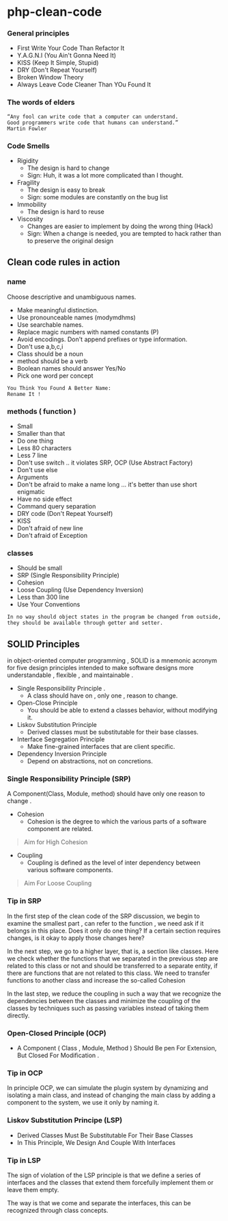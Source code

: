 # php-clean-code

### General principles

- First Write Your Code Than Refactor It
- Y.A.G.N.I (You Ain't Gonna Need It)
- KISS (Keep It Simple, Stupid)
- DRY (Don't Repeat Yourself)
- Broken Window Theory
- Always Leave Code Cleaner Than YOu Found It

### The words of elders

```
“Any fool can write code that a computer can understand.
Good programmers write code that humans can understand.”
Martin Fowler
```

### Code Smells

- Rigidity
    - The design is hard to change
    - Sign: Huh, it was a lot more complicated than I thought.
- Fragility
    - The design is easy to break
    - Sign: some modules are constantly on the bug list
- Immobility
    - The design is hard to reuse
- Viscosity
    - Changes are easier to implement by doing the wrong thing (Hack)
    - Sign: When a change is needed, you are tempted to hack rather than to preserve
      the original design

## Clean code rules in action

### name

Choose descriptive and unambiguous names.

- Make meaningful distinction.
- Use pronounceable names (modymdhms)
- Use searchable names.
- Replace magic numbers with named constants (P)
- Avoid encodings. Don't append prefixes or type information.
- Don't use a,b,c,i
- Class should be a noun
- method should be a verb
- Boolean names should answer Yes/No
- Pick one word per concept

```text
You Think You Found A Better Name:
Rename It !
```

### methods ( function )

- Small
- Smaller than that
- Do one thing
- Less 80 characters
- Less 7 line
- Don't use switch .. it violates SRP, OCP (Use Abstract Factory)
- Don't use else
- Arguments
- Don't be afraid to make a name long ... it's better than use short enigmatic
- Have no side effect
- Command query separation
- DRY code (Don't Repeat Yourself)
- KISS
- Don't afraid of new line
- Don't afraid of Exception

### classes 

- Should be small
- SRP (Single Responsibility Principle)
- Cohesion
- Loose Coupling (Use Dependency Inversion)
- Less than 300 line
- Use Your Conventions

```
In no way should object states in the program be changed from outside,
they should be available through getter and setter.
```

## SOLID Principles 

in object-oriented computer programming , SOLID is a mnemonic acronym for five design principles intended to make software designs more understandable , flexible , and maintainable .

* Single Responsibility Principle .
  * A class should have on , only one , reason to change.
* Open-Close Principle
  * You should be able to extend a classes behavior, without modifying it.
* Liskov Substitution Principle
  * Derived classes must be substitutable for their base classes.
* Interface Segregation Principle
  * Make fine-grained interfaces that are client specific.
* Dependency Inversion Principle 
  * Depend on abstractions, not on concretions.

### Single Responsibility Principle (SRP)

A Component(Class, Module, method) should have only one reason to change .

* Cohesion
  * Cohesion is the degree to which the various parts of a software component are related.
> Aim for High Cohesion

* Coupling
  * Coupling is defined as the level of inter dependency between various software components.
> Aim For Loose Coupling

### Tip in SRP

In the first step of the clean code of the SRP discussion, we begin to examine the smallest part , can refer to the function , we need ask if it belongs in this place. Does it only do one thing? If a certain section requires changes, is it okay to apply those changes here?

In the next step, we go to a higher layer, that is, a section like classes.
Here we check whether the functions that we separated in the previous step are related to this class or not and should be transferred to a separate entity, if there are functions that are not related to this class. We need to transfer functions to another class and increase the so-called Cohesion

In the last step, we reduce the coupling in such a way that we recognize the dependencies between the classes and minimize the coupling of the classes by techniques such as passing variables instead of taking them directly.

### Open-Closed Principle (OCP)

* A Component ( Class , Module, Method ) Should Be pen For Extension, But Closed For Modification .

### Tip in OCP

In principle OCP, we can simulate the plugin system by dynamizing and isolating a main class, and instead of changing the main class by adding a component to the system, we use it only by naming it.

### Liskov Substitution Principe (LSP)

* Derived Classes Must Be Substitutable For Their Base Classes
* In This Principle, We Design And Couple With Interfaces

### Tip in LSP

The sign of violation of the LSP principle is that we define a series of interfaces and the classes that extend them forcefully implement them or leave them empty.

The way is that we come and separate the interfaces, this can be recognized through class concepts.